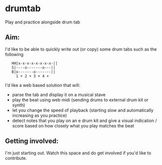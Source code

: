 # drumtab
Play and practice alongside drum tab

## Aim:
I'd like to be able to quickly write out (or copy) some drum tabs such as the following

```
   HH|x-x-x-x-x-x-x-x-||
   S|----o-------o---||
   B|o-------o-------||
     1 + 2 + 3 + 4 +
```

I'd like a web based solution that will: 
- parse the tab and display it on a musical stave
- play the beat using web midi (sending drums to external drum kit or synth)
- let you change the speed of playback (starting slow and automatically increasing as you practice)
- detect notes that you play on an e drum kit and give a visual indication / score based on how closely what you play matches the beat

## Getting involved:
I'm just starting out. Watch this space and do get involved if you'd like to contribute.